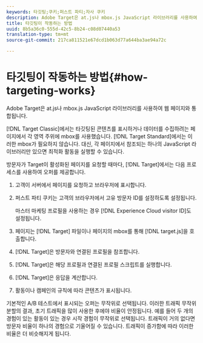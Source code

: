 ```yaml
---
keywords: 타깃팅;쿠키;퍼스트 파티;자사 쿠키
description: Adobe Target은 at.js나 mbox.js JavaScript 라이브러리를 사용하여 웹 페이지와 통합됩니다.
title: 타깃팅이 작동하는 방법
uuid: 8b5a36c0-555d-42c5-8b24-c08d07440a53
translation-type: tm+mt
source-git-commit: 217ca811521e67dcd1b063d77a644ba3ae94a72c

---
```



# 타깃팅이 작동하는 방법{#how-targeting-works}

Adobe Target은 at.js나 mbox.js JavaScript 라이브러리를 사용하여 웹 페이지와 통합됩니다.

[!DNL Target Classic]에서는 타깃팅된 콘텐츠를 표시하거나 데이터를 수집하려는 페이지에서 각 영역 주위에 mbox를 사용했습니다. [!DNL Target Standard]에서는 이러한 mbox가 필요하지 않습니다. 대신, 각 페이지에서 참조되는 하나의 JavaScript 라이브러리만 있으면 최적화 활동을 실행할 수 있습니다.

방문자가 Target이 활성화된 페이지를 요청할 때마다, [!DNL Target]에서는 다음 프로세스를 사용하여 오퍼를 제공합니다.

1. 고객이 서버에서 페이지를 요청하고 브라우저에 표시합니다.
1. 퍼스트 파티 쿠키는 고객의 브라우저에서 고유 방문자 ID를 설정하도록 설정됩니다.

   마스터 마케팅 프로필을 사용하는 경우 [!DNL Experience Cloud visitor ID]도 설정됩니다.

1. 페이지는 [!DNL Target] 파일이나 페이지의 mbox를 통해 [!DNL target.js]을 호출합니다.
1. [!DNL Target]은 방문자와 연결된 프로필을 참조합니다.
1. [!DNL Target]은 해당 프로필과 연결된 프로필 스크립트를 실행합니다.
1. [!DNL Target]은 응답을 계산합니다.
1. 활동이나 캠페인의 규칙에 따라 콘텐츠가 표시됩니다.

기본적인 A/B 테스트에서 표시되는 오퍼는 무작위로 선택됩니다. 이러한 트래픽 무작위 분할의 결과, 초기 트래픽을 많이 사용한 후에야 비율이 안정됩니다. 예를 들어 두 개의 경험이 있는 활동이 있는 경우 시작 경험이 무작위로 선택됩니다. 트래픽이 거의 없다면 방문자 비율이 하나의 경험으로 기울어질 수 있습니다. 트래픽이 증가함에 따라 이러한 비율은 더 비슷해지게 됩니다.
